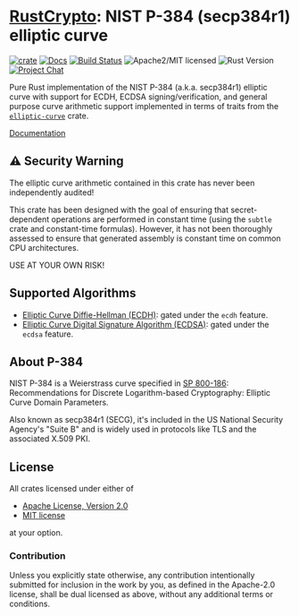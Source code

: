 # [RustCrypto]: NIST P-384 (secp384r1) elliptic curve

[![crate][crate-image]][crate-link]
[![Docs][docs-image]][docs-link]
[![Build Status][build-image]][build-link]
![Apache2/MIT licensed][license-image]
![Rust Version][rustc-image]
[![Project Chat][chat-image]][chat-link]

Pure Rust implementation of the NIST P-384 (a.k.a. secp384r1) elliptic curve
with support for ECDH, ECDSA signing/verification, and general purpose curve
arithmetic support implemented in terms of traits from the [`elliptic-curve`]
crate.

[Documentation][docs-link]

## ⚠️ Security Warning

The elliptic curve arithmetic contained in this crate has never been
independently audited!

This crate has been designed with the goal of ensuring that secret-dependent
operations are performed in constant time (using the `subtle` crate and
constant-time formulas). However, it has not been thoroughly assessed to ensure
that generated assembly is constant time on common CPU architectures.

USE AT YOUR OWN RISK!

## Supported Algorithms

- [Elliptic Curve Diffie-Hellman (ECDH)][ECDH]: gated under the `ecdh` feature.
- [Elliptic Curve Digital Signature Algorithm (ECDSA)][ECDSA]: gated under the
  `ecdsa` feature.

## About P-384

NIST P-384 is a Weierstrass curve specified in [SP 800-186]:
Recommendations for Discrete Logarithm-based Cryptography:
Elliptic Curve Domain Parameters.

Also known as secp384r1 (SECG), it's included in the US National Security
Agency's "Suite B" and is widely used in protocols like TLS and the associated
X.509 PKI.

## License

All crates licensed under either of

 * [Apache License, Version 2.0](http://www.apache.org/licenses/LICENSE-2.0)
 * [MIT license](http://opensource.org/licenses/MIT)

at your option.

### Contribution

Unless you explicitly state otherwise, any contribution intentionally submitted
for inclusion in the work by you, as defined in the Apache-2.0 license, shall be
dual licensed as above, without any additional terms or conditions.

[//]: # (badges)

[crate-image]: https://img.shields.io/crates/v/p384?logo=rust
[crate-link]: https://crates.io/crates/p384
[docs-image]: https://docs.rs/p384/badge.svg
[docs-link]: https://docs.rs/p384/
[build-image]: https://github.com/RustCrypto/elliptic-curves/actions/workflows/p384.yml/badge.svg
[build-link]: https://github.com/RustCrypto/elliptic-curves/actions/workflows/p384.yml
[license-image]: https://img.shields.io/badge/license-Apache2.0/MIT-blue.svg
[rustc-image]: https://img.shields.io/badge/rustc-1.85+-blue.svg
[chat-image]: https://img.shields.io/badge/zulip-join_chat-blue.svg
[chat-link]: https://rustcrypto.zulipchat.com/#narrow/stream/260040-elliptic-curves

[//]: # (general links)

[RustCrypto]: https://github.com/rustcrypto/
[`elliptic-curve`]: https://github.com/RustCrypto/traits/tree/master/elliptic-curve
[ECDH]: https://en.wikipedia.org/wiki/Elliptic-curve_Diffie-Hellman
[ECDSA]: https://en.wikipedia.org/wiki/Elliptic_Curve_Digital_Signature_Algorithm
[SP 800-186]: https://csrc.nist.gov/publications/detail/sp/800-186/final

